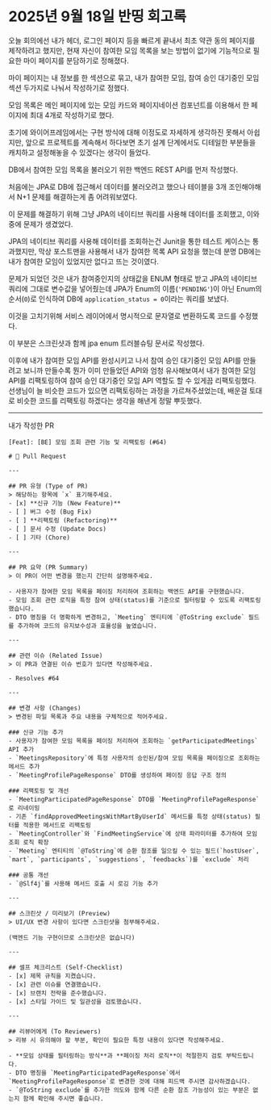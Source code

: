 # 2025년 9월 18일 반띵 회고록




오늘 회의에선 내가 헤더, 로그인 페이지 등을 빠르게 끝내서
최초 약관 동의 페이지를 제작하려고 했지만, 
현재 자신이 참여한 모임 목록을 보는 방법이 없기에
기능적으로 필요한 마이 페이지를 분담하기로 정해졌다.

마이 페이지는 내 정보를 한 섹션으로 묶고,
내가 참여한 모임, 참여 승인 대기중인 모임 섹션 두가지로 나눠서 작성하기로 정했다.

모임 목록은 메인 페이지에 있는 모임 카드와 페이지네이션 컴포넌트를 이용해서
한 페이지에 최대 4개로 작성하기로 했다.

초기에 와이어프레임에서는 구현 방식에 대해 이정도로 자세하게 생각하진 못해서 아쉽지만,
앞으로 프로젝트를 계속해서 하다보면 초기 설계 단계에서도 디테일한 부분들을
캐치하고 설정해놓을 수 있겠다는 생각이 들었다.


DB에서 참여한 모임 목록을 불러오기 위한 백엔드 REST API를 먼저 작성했다.

처음에는 JPA로 DB에 접근해서 데이터를 불러오려고 했으나 테이블을 3개 조인해야해서
N+1 문제를 해결하는게 좀 어려워보였다.

이 문제를 해결하기 위해 그냥 JPA의
네이티브 쿼리를 사용해 데이터를 조회했고, 이와중에 문제가 생겼었다.

JPA의 네이티브 쿼리를 사용해 데이터를 조회하는건
Junit을 통한 테스트 케이스는 통과했지만, 
막상 포스트맨을 사용해서 내가 참여한 목록 API 요청을 했는데 분명
DB에는 내가 참여한 모임이 있었지만 없다고 뜨는 것이였다.

문제가 되었던 것은
내가 참여중인지의 상태값을 ENUM 형태로 받고 JPA의 네이티브 쿼리에
그대로 변수값을 넣어줬는데 JPA가 Enum의 이름(`'PENDING'`)이
아닌 Enum의 순서(`0`)로 인식하여 DB에 `application_status = 0`이라는 쿼리를 보냈다.

이것을 고치기위해 서비스 레이어에서 명시적으로 문자열로 변환하도록 코드를 수정했다.

이 부분은 스크린샷과 함께 jpa enum 트러블슈팅 문서로 작성했다.

이후에 내가 참여한 모임 API를 완성시키고 나서
참여 승인 대기중인 모임 API를 만들려고 보니까 만들수록 뭔가
이미 만들었던 API와 엄청 유사해보여서
내가 참여한 모임 API를 리팩토링하여 참여 승인 대기중인 모임 API 역할도 할 수 있게끔
리팩토링했다.
선생님이 늘 비슷한 코드가 있으면 리팩토링하는 과정을 가르쳐주셨었는데,
배운걸 토대로 비슷한 코드를 리팩토링 하겠다는 생각을 해낸게 정말 뿌듯했다. 













---

내가 작성한 PR

```text
[Feat]: [BE] 모임 조회 관련 기능 및 리팩토링 (#64)

# 🚀 Pull Request

---

## PR 유형 (Type of PR)
> 해당하는 항목에 `x` 표기해주세요.
- [x] **신규 기능 (New Feature)**
- [ ] 버그 수정 (Bug Fix)
- [ ] **리팩토링 (Refactoring)**
- [ ] 문서 수정 (Update Docs)
- [ ] 기타 (Chore)

---

## PR 요약 (PR Summary)
> 이 PR이 어떤 변경을 했는지 간단히 설명해주세요.

- 사용자가 참여한 모임 목록을 페이징 처리하여 조회하는 백엔드 API를 구현했습니다.
- 모임 조회 관련 로직을 특정 참여 상태(status)를 기준으로 필터링할 수 있도록 리팩토링했습니다.
- DTO 명칭을 더 명확하게 변경하고, `Meeting` 엔티티에 `@ToString exclude` 필드를 추가하여 코드의 유지보수성과 효율성을 높였습니다.

---

## 관련 이슈 (Related Issue)
> 이 PR과 연결된 이슈 번호가 있다면 작성해주세요.

- Resolves #64 

---

## 변경 사항 (Changes)
> 변경된 파일 목록과 주요 내용을 구체적으로 적어주세요.

### 신규 기능 추가
- 사용자가 참여한 모임 목록을 페이징 처리하여 조회하는 `getParticipatedMeetings` API 추가
- `MeetingsRepository`에 특정 사용자의 승인된/참여 모임 목록을 페이징으로 조회하는 메서드 추가
- `MeetingProfilePageResponse` DTO를 생성하여 페이징 응답 구조 정의

### 리팩토링 및 개선
- `MeetingParticipatedPageResponse` DTO를 `MeetingProfilePageResponse`로 리네이밍
- 기존 `findApprovedMeetingsWithMartByUserId` 메서드를 특정 상태(status) 필터를 적용한 메서드로 리팩토링
- `MeetingController`와 `FindMeetingService`에 상태 파라미터를 추가하여 모임 조회 로직 확장
- `Meeting` 엔티티의 `@ToString`에 순환 참조를 일으킬 수 있는 필드(`hostUser`, `mart`, `participants`, `suggestions`, `feedbacks`)를 `exclude` 처리

### 공통 개선
- `@Slf4j`를 사용해 메서드 호출 시 로깅 기능 추가

---

## 스크린샷 / 미리보기 (Preview)
> UI/UX 변경 사항이 있다면 스크린샷을 첨부해주세요.

(백엔드 기능 구현이므로 스크린샷은 없습니다)

---

## 셀프 체크리스트 (Self-Checklist)
- [x] 제목 규칙을 지켰습니다.
- [x] 관련 이슈를 연결했습니다.
- [x] 브랜치 전략을 준수했습니다.
- [x] 스타일 가이드 및 일관성을 검토했습니다.

---

## 리뷰어에게 (To Reviewers)
> 리뷰 시 유의해야 할 부분, 확인이 필요한 특정 내용이 있다면 작성해주세요.

- **모임 상태를 필터링하는 방식**과 **페이징 처리 로직**이 적절한지 검토 부탁드립니다.
- DTO 명칭을 `MeetingParticipatedPageResponse`에서 `MeetingProfilePageResponse`로 변경한 것에 대해 피드백 주시면 감사하겠습니다.
- `@ToString exclude`를 추가한 의도와 함께 다른 순환 참조 가능성이 있는 부분은 없는지 함께 확인해 주시면 좋습니다.
```







